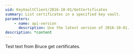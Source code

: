 ```yaml
---
uid: KeyVaultClient/2016-10-01/GetCertificates
summary: List certificates in a specified key vault.
parameters:
    - name: api-version
      description: Use the latest version of 2016-10-01.
description: *content
---
```


Test text from Bruce get certificates.

